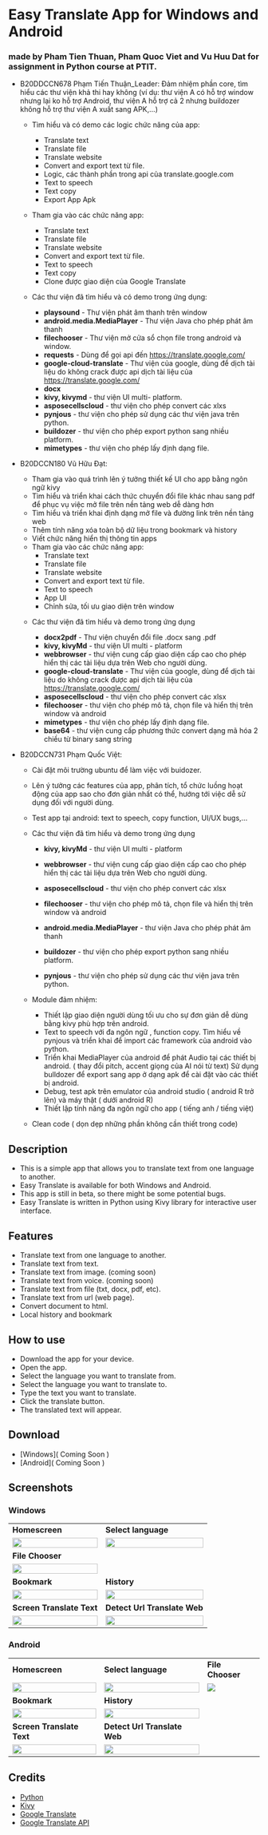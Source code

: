# Easy Translate App for Windows and Android
### made by Pham Tien Thuan, Pham Quoc Viet and Vu Huu Dat for assignment in Python course at PTIT.
- B20DDCCN678 Phạm Tiến Thuận_Leader: Đảm nhiệm phần core, tìm hiểu các thư viện khả thi hay không (ví dụ: thư viện A có hỗ trợ window nhưng lại ko hỗ trợ Android, thư viện A hỗ trợ cả 2 nhưng buildozer không hỗ trợ thư viện A xuất sang APK,...)
    - Tìm hiểu và có demo các logic chức năng của app:
        * Translate text
        * Translate file
        * Translate website
        * Convert and export text từ file.
        * Logic, các thành phần trong api của translate.google.com
        * Text to speech
        * Text copy
        * Export App Apk
    - Tham gia vào các chức năng app:
        * Translate text
        * Translate file
        * Translate website
        * Convert and export text từ file.
        * Text to speech
        * Text copy
        * Clone được giao diện của Google Translate
 
    - Các thư viện đã tìm hiểu và có demo trong ứng dụng:
        * **playsound** - Thư viện phát âm thanh trên window
        * **android.media.MediaPlayer** - Thư viện Java cho phép phát âm thanh
        * **filechooser** - Thư viện mở cửa sổ chọn file trong android và window.
        * **requests** - Dùng để gọi api đến https://translate.google.com/
        * **google-cloud-translate** - Thư viện của google, dùng để dịch tài liệu do không crack được api dịch tài liệu của https://translate.google.com/      
        * **docx**
        * **kivy, kivymd** - thư viện UI multi- platform.
        * **asposecellscloud** - thư viện cho phép convert các xlxs
        * **pynjous** - thư viện cho phép sử dụng các thư viện java trên python.
        * **buildozer** - thư viện cho phép export python sang nhiều platform.
        * **mimetypes** - thư viện cho phép lấy định dạng file.
        
- B20DCCN180 Vũ Hữu Đạt:
    + Tham gia vào quá trình lên ý tưởng thiết kế UI cho app bằng ngôn ngữ kivy
    + Tìm hiểu và triển khai cách thức chuyển đổi file khác nhau sang pdf để phục vụ việc mở file trên nền tảng web dễ dàng hơn
    + Tìm hiểu và triển khai định dạng mở file và đường link trên nền tảng web
    + Thêm tính năng xóa toàn bộ dữ liệu trong bookmark và history
    + Viết chức năng hiển thị thông tin apps
    - Tham gia vào các chức năng app:
        * Translate text
        * Translate file
        * Translate website
        * Convert and export text từ file.
        * Text to speech
        * App UI
        * Chỉnh sửa, tối ưu giao diện trên window
 
    + Các thư viện đã tìm hiểu và demo trong ứng dụng
    
        * **docx2pdf** - Thư viện chuyển đổi file .docx sang .pdf
        * **kivy, kivyMd** - thư viện UI multi - platform
        * **webbrowser** - thư viện cung cấp giao diện cấp cao cho phép hiển thị các tài liệu dựa trên Web cho người dùng.  
        * **google-cloud-translate** - Thư viện của google, dùng để dịch tài liệu do không crack được api dịch tài liệu của https://translate.google.com/
        * **asposecellscloud** - thư viện cho phép convert các xlsx
        * **filechooser** - thư viện cho phép mô tả, chọn file và hiển thị trên window và android
        * **mimetypes** -  thư viện cho phép lấy định dạng file.
        * **base64** - thư viện cung cấp phương thức convert dạng mã hóa 2 chiều từ binary sang string

- B20DCCN731 Phạm Quốc Việt:
    + Cài đặt môi trường ubuntu để làm việc với buidozer.
    + Lên ý tưởng các features của app, phân tích, tổ chức luồng hoạt động của app sao cho đơn giản nhất có thể, hướng tới việc dễ sử dụng đối với người dùng.
    + Test app tại android: text to speech, copy function, UI/UX bugs,...
    + Các thư viện đã tìm hiểu và demo trong ứng dụng
        * **kivy, kivyMd** - thư viện UI multi - platform
        * **webbrowser** - thư viện cung cấp giao diện cấp cao cho phép hiển thị các tài liệu dựa trên Web cho người dùng.
        * **asposecellscloud** - thư viện cho phép convert các xlsx
 
        * **filechooser** - thư viện cho phép mô tả, chọn file và hiển thị trên window và android
        * **android.media.MediaPlayer** - thư viện Java cho phép phát âm thanh
        * **buildozer** - thư viện cho phép export python sang nhiều platform.
        * **pynjous** - thư viện cho phép sử dụng các thư viện java trên python.
 
 
    + Module đảm nhiệm:
        * Thiết lập giao diện người dùng tối ưu cho sự đơn giản dễ dùng bằng kivy phù hợp trên android.
        * Text to speech với đa ngôn ngữ , function copy.
        Tìm hiểu về pynjous và triển khai để import các framework của android vào python.
        * Triển khai MediaPlayer của android để phát Audio tại các thiết bị android. ( thay đổi pitch, accent giọng của AI nói từ text)
        Sử dụng bulldozer để export sang app ở dạng apk để cài đặt vào các thiết bị android.
        * Debug, test apk trên emulator của android studio ( android R trở lên) và máy thật ( dưới android R)
        * Thiết lập tính năng đa ngôn ngữ cho app ( tiếng anh / tiếng việt)
    + Clean code ( dọn dẹp những phần không cần thiết trong code)
    
## Description
- This is a simple app that allows you to translate text from one language to another.
- Easy Translate is available for both Windows and Android.
- This app is still in beta, so there might be some potential bugs.
- Easy Translate is written in Python using Kivy library for interactive user interface.
## Features
- Translate text from one language to another.
- Translate text from text.
- Translate text from image. (coming soon)
- Translate text from voice. (coming soon)
- Translate text from file (txt, docx, pdf, etc). 
- Translate text from url (web page).
- Convert document to html.
- Local history and bookmark
## How to use
- Download the app for your device.
- Open the app.
- Select the language you want to translate from.
- Select the language you want to translate to.
- Type the text you want to translate.
- Click the translate button.
- The translated text will appear.
## Download
- [Windows]( Coming Soon )
- [Android]( Coming Soon )
## Screenshots
### Windows
<table>
    <tr>
        <td><strong>Homescreen</strong></td>
        <td><strong>Select language</strong></td>
    </tr>
    <tr>
        <td><img src="screenshots/window/windows_home.png" width="100%"></td>
        <td><img src="screenshots/window/windows_search_language.png" width="100%"></td>
    <tr>
        <td><strong>File Chooser</strong></td>
    </tr>
    <tr>
        <td><img src="screenshots/window/windows_file_translate.png" width="100%"></td>
    <tr>
        <td><strong>Bookmark</strong></td>
        <td><strong>History</strong></td>
    </tr>
    <tr>
        <td><img src="screenshots/window/windows_bookmark.png" width="100%"></td>
        <td><img src="screenshots/window/windows_history.png" width="100%"></td>
    </tr>
    <tr>
        <td><strong>Screen Translate Text</strong></td>
        <td><strong>Detect Url Translate Web</strong></td>
    </tr>
    <tr>
        <td><img src="screenshots/window/windows_screen_translate_text.png" width="100%"></td>
         <td><img src="screenshots/window/windows_detect_url_translate.png" width="100%"></td>
    </tr>
</table>

### Android
<table>
    <tr>
        <td><strong>Homescreen</strong></td>
        <td><strong>Select language</strong></td>
        <td><strong>File Chooser</strong></td>
    </tr>
    <tr>
        <td><img src="screenshots/android/android_home.png" width="100%"></td>
        <td><img src="screenshots/android/android_search_language.png" width="100%"></td>
        <td><img src="screenshots/android/android_file_translate.png"></td>
    <tr>
        <td><strong>Bookmark</strong></td>
        <td><strong>History</strong></td>
    </tr>
    <tr>
        <td><img src="screenshots/android/android_bookmark.png" width="100%"></td>
        <td><img src="screenshots/android/android_history.png" width="100%"></td>
    </tr>
    <tr>
        <td><strong>Screen Translate Text</strong></td>
        <td><strong>Detect Url Translate Web</strong></td>
    </tr>
    <tr>
        <td><img src="screenshots/android/android_screen_translate_text.png" width="100%"></td>
         <td><img src="screenshots/android/android_detect_url_translate.png" width="100%"></td>
    </tr>
</table>

## Credits
- [Python](https://www.python.org/)
- [Kivy](https://kivy.org/)
- [Google Translate](https://translate.google.com/)
- [Google Translate API](https://pypi.org/project/googletrans/)
